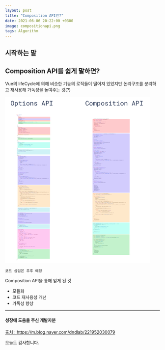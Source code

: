 ```yaml
---
layout: post
title: "Composition API란?"
date: 2021-06-06 20:22:00 +0300
image: compositionapi.png
tags: Algorithm
---
```


## 시작하는 말

## Composition API를 쉽게 말하면?

Vue의 lifeCycle에 의해 비슷한 기능의 로직들이 떨어져 있었지만 논리구조를 분리하고 재사용해 가독성을 높여주는 것(?)

![compositionapi](/images/compositionapi.png)

`코드 삽입은 추후 예정`

Composition API을 통해 얻게 된 것

- 모듈화
- 코드 재사용성 개선
- 가독성 향상

---

#### 성장에 도움을 주신 개발자분

[출처 : ](https://m.blog.naver.com/dndlab/221952030079) https://m.blog.naver.com/dndlab/221952030079

오늘도 감사합니다.
